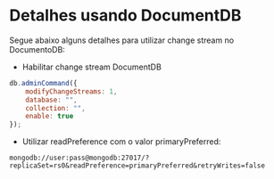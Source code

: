 # Detalhes usando DocumentDB

Segue abaixo alguns detalhes para utilizar change stream no DocumentoDB:

* Habilitar change stream DocumentDB
```javascript
db.adminCommand({
    modifyChangeStreams: 1,    
    database: "",
    collection: "",
    enable: true
});
```

* Utilizar readPreference com o valor primaryPreferred:
```shell
mongodb://user:pass@mongodb:27017/?replicaSet=rs0&readPreference=primaryPreferred&retryWrites=false
```
